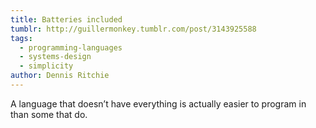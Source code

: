 ```yaml
---
title: Batteries included
tumblr: http://guillermonkey.tumblr.com/post/3143925588
tags:
  - programming-languages
  - systems-design
  - simplicity
author: Dennis Ritchie
---
```


A language that doesn’t have everything is actually easier to program in than some that do.
